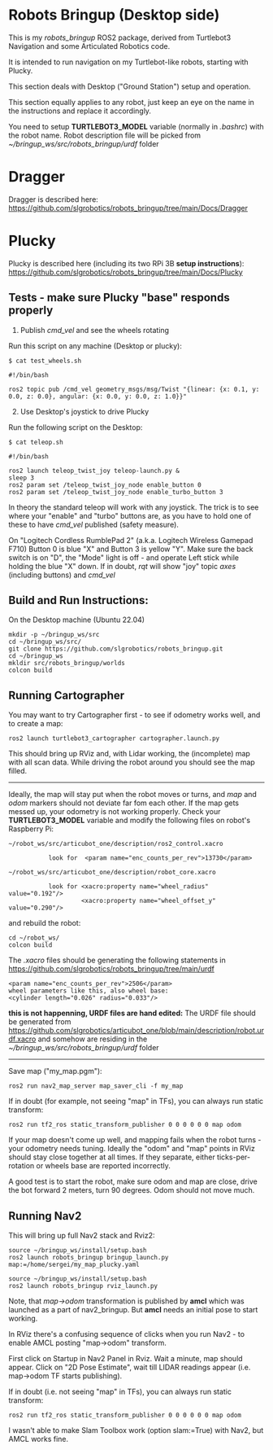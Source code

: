 # Robots Bringup (Desktop side)

This is my *robots_bringup* ROS2 package, derived from Turtlebot3 Navigation and some Articulated Robotics code.

It is intended to run navigation on my Turtlebot-like robots, starting with Plucky.

This section deals with Desktop ("Ground Station") setup and operation.

This section equally applies to any robot, just keep an eye on the name in the instructions and replace it accordingly.

You need to setup **TURTLEBOT3_MODEL** variable (normally in _.bashrc_) with the robot name. Robot description file will be picked from _~/bringup_ws/src/robots_bringup/urdf_ folder

# Dragger

Dragger is described here: https://github.com/slgrobotics/robots_bringup/tree/main/Docs/Dragger

# Plucky

Plucky is described here (including its two RPi 3B **setup instructions**): https://github.com/slgrobotics/robots_bringup/tree/main/Docs/Plucky

## Tests - make sure Plucky "base" responds properly

1. Publish _cmd_vel_ and see the wheels rotating

Run this script on any machine (Desktop or plucky):

```
$ cat test_wheels.sh 

#!/bin/bash

ros2 topic pub /cmd_vel geometry_msgs/msg/Twist "{linear: {x: 0.1, y: 0.0, z: 0.0}, angular: {x: 0.0, y: 0.0, z: 1.0}}"

```

2. Use Desktop's joystick to drive Plucky

Run the following script on the Desktop:
```
$ cat teleop.sh

#!/bin/bash

ros2 launch teleop_twist_joy teleop-launch.py &
sleep 3
ros2 param set /teleop_twist_joy_node enable_button 0
ros2 param set /teleop_twist_joy_node enable_turbo_button 3
```
In theory the standard teleop will work with any joystick. The trick is to see where your "enable" and "turbo" buttons are, as you have to hold one of these to have _cmd_vel_ published (safety measure).

On "Logitech Cordless RumblePad 2" (a.k.a. Logitech Wireless Gamepad F710) Button 0 is blue "X" and Button 3 is yellow "Y". Make sure the back switch is on "D", the "Mode" light is off - and operate Left stick while holding the blue "X" down. If in doubt, _rqt_ will show "joy" topic _axes_ (including buttons) and _cmd_vel_

## Build and Run Instructions:

On the Desktop machine (Ubuntu 22.04)
```
mkdir -p ~/bringup_ws/src
cd ~/bringup_ws/src/
git clone https://github.com/slgrobotics/robots_bringup.git
cd ~/bringup_ws
mkldir src/robots_bringup/worlds
colcon build
```

## Running Cartographer

You may want to try Cartographer first - to see if odometry works well, and to create a map:
```
ros2 launch turtlebot3_cartographer cartographer.launch.py
```
This should bring up RViz and, with Lidar working, the (incomplete) map with all scan data. While driving the robot around you should see the map filled.

------------------------

Ideally, the map will stay put when the robot moves or turns, and _map_ and _odom_ markers should not deviate far fom each other. If the map gets messed up, your odometry is not working properly.
Check your **TURTLEBOT3_MODEL** variable and modify the following files on robot's Raspberry Pi:
```
~/robot_ws/src/articubot_one/description/ros2_control.xacro

           look for  <param name="enc_counts_per_rev">13730</param>

~/robot_ws/src/articubot_one/description/robot_core.xacro

           look for <xacro:property name="wheel_radius" value="0.192"/>
                    <xacro:property name="wheel_offset_y" value="0.290"/>
```
and rebuild the robot:
```
cd ~/robot_ws/
colcon build
```
The _.xacro_ files should be generating the following statements in https://github.com/slgrobotics/robots_bringup/tree/main/urdf
```
<param name="enc_counts_per_rev">2506</param>
wheel parameters like this, also wheel base:
<cylinder length="0.026" radius="0.033"/>

```
**this is not happenning, URDF files are hand edited:**
  The URDF file should be generated from https://github.com/slgrobotics/articubot_one/blob/main/description/robot.urdf.xacro and somehow are residing in the _~/bringup_ws/src/robots_bringup/urdf_ folder

------------------------

Save map ("my_map.pgm"):
```
ros2 run nav2_map_server map_saver_cli -f my_map
```
If in doubt (for example, not seeing "map" in TFs), you can always run static transform:
```
ros2 run tf2_ros static_transform_publisher 0 0 0 0 0 0 map odom
```
If your map doesn't come up well, and mapping fails when the robot turns - your odometry needs tuning.
Ideally the "odom" and "map" points in RViz should stay close together at all times.
If they separate, either ticks-per-rotation or wheels base are reported incorrectly.

A good test is to start the robot, make sure odom and map are close, drive the bot forward 2 meters, turn 90 degrees.
Odom should not move much.

## Running Nav2

This will bring up full Nav2 stack and Rviz2:
```
source ~/bringup_ws/install/setup.bash
ros2 launch robots_bringup bringup_launch.py map:=/home/sergei/my_map_plucky.yaml

source ~/bringup_ws/install/setup.bash
ros2 launch robots_bringup rviz_launch.py
```
Note, that *map->odom* transformation is published by **amcl** which was launched as a part of nav2_bringup. But **amcl** needs an initial pose to start working.

In RViz there's a confusing sequence of clicks when you run Nav2 - to enable AMCL posting "map->odom" transform. 

First click on Startup in Nav2 Panel in Rviz. Wait a minute, map should appear. Click on "2D Pose Estimate", wait till LIDAR readings appear (i.e. map->odom TF starts publishing).

If in doubt (i.e. not seeing "map" in TFs), you can always run static transform:
```
ros2 run tf2_ros static_transform_publisher 0 0 0 0 0 0 map odom
```
I wasn't able to make Slam Toolbox work (option slam:=True) with Nav2, but AMCL works fine.
